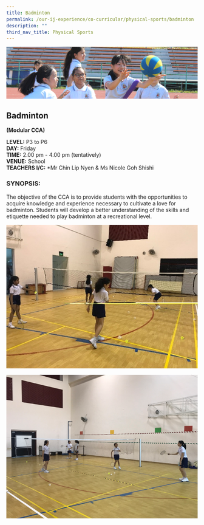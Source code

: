 ```yaml
---
title: Badminton
permalink: /our-ij-experience/co-curricular/physical-sports/badminton
description: ""
third_nav_title: Physical Sports
---
```

![](/images/subpage.jpg)

## Badminton

**(Modular CCA)**

  

**LEVEL:** P3 to P6<br>
**DAY:** Friday<br>
**TIME:** 2.00 pm - 4.00 pm (tentatively)<br>
**VENUE:** School<br>
**TEACHERS I/C:** \*Mr Chin Lip Nyen & Ms Nicole Goh Shishi

### SYNOPSIS:


The objective of the CCA is to provide students with the opportunities to acquire knowledge and experience necessary to cultivate a love for badminton. Students will develop a better understanding of the skills and etiquette needed to play badminton at a recreational level.


![](/images/Co%20Curricular/Badminton_1.jpg)

![](/images/Co%20Curricular/Badminton_2.png)